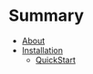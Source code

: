 # Summary

- [About](./About/about.md)
- [Installation](./Install/install.md)
  - [QuickStart](./Install/quickstart.md)
